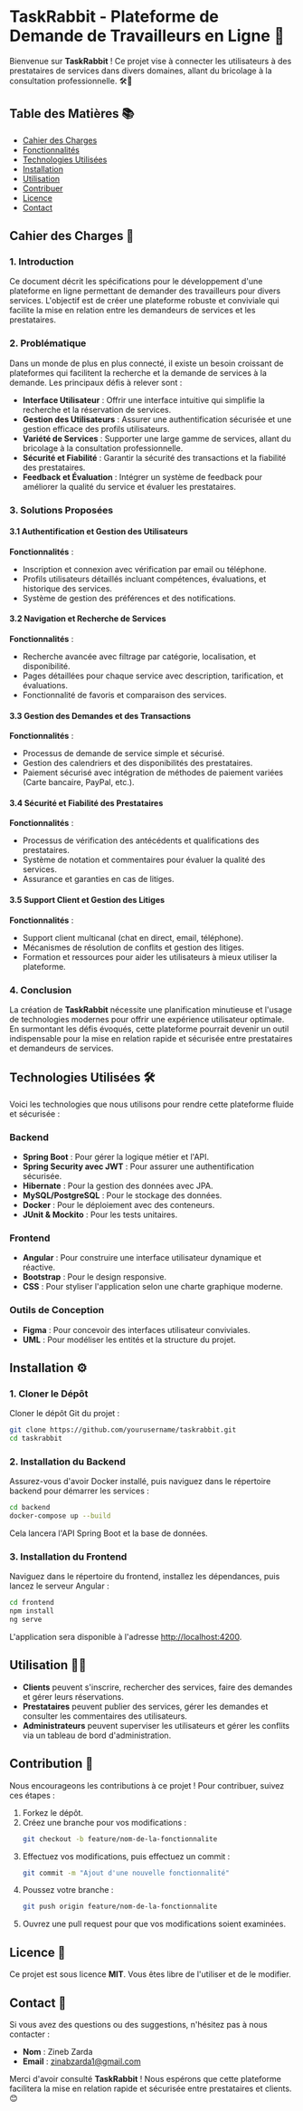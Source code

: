 # TaskRabbit - Plateforme de Demande de Travailleurs en Ligne 🚀

Bienvenue sur **TaskRabbit** ! Ce projet vise à connecter les utilisateurs à des prestataires de services dans divers domaines, allant du bricolage à la consultation professionnelle. 🛠️💼

## Table des Matières 📚
- [Cahier des Charges](#cahier-des-charges)
- [Fonctionnalités](#fonctionnalités)
- [Technologies Utilisées](#technologies-utilisées)
- [Installation](#installation)
- [Utilisation](#utilisation)
- [Contribuer](#contribuer)
- [Licence](#licence)
- [Contact](#contact)

## Cahier des Charges 📄

### 1. Introduction
Ce document décrit les spécifications pour le développement d'une plateforme en ligne permettant de demander des travailleurs pour divers services. L'objectif est de créer une plateforme robuste et conviviale qui facilite la mise en relation entre les demandeurs de services et les prestataires.

### 2. Problématique
Dans un monde de plus en plus connecté, il existe un besoin croissant de plateformes qui facilitent la recherche et la demande de services à la demande. Les principaux défis à relever sont :
- **Interface Utilisateur** : Offrir une interface intuitive qui simplifie la recherche et la réservation de services.
- **Gestion des Utilisateurs** : Assurer une authentification sécurisée et une gestion efficace des profils utilisateurs.
- **Variété de Services** : Supporter une large gamme de services, allant du bricolage à la consultation professionnelle.
- **Sécurité et Fiabilité** : Garantir la sécurité des transactions et la fiabilité des prestataires.
- **Feedback et Évaluation** : Intégrer un système de feedback pour améliorer la qualité du service et évaluer les prestataires.

### 3. Solutions Proposées

#### 3.1 Authentification et Gestion des Utilisateurs
**Fonctionnalités** :
- Inscription et connexion avec vérification par email ou téléphone.
- Profils utilisateurs détaillés incluant compétences, évaluations, et historique des services.
- Système de gestion des préférences et des notifications.

#### 3.2 Navigation et Recherche de Services
**Fonctionnalités** :
- Recherche avancée avec filtrage par catégorie, localisation, et disponibilité.
- Pages détaillées pour chaque service avec description, tarification, et évaluations.
- Fonctionnalité de favoris et comparaison des services.

#### 3.3 Gestion des Demandes et des Transactions
**Fonctionnalités** :
- Processus de demande de service simple et sécurisé.
- Gestion des calendriers et des disponibilités des prestataires.
- Paiement sécurisé avec intégration de méthodes de paiement variées (Carte bancaire, PayPal, etc.).

#### 3.4 Sécurité et Fiabilité des Prestataires
**Fonctionnalités** :
- Processus de vérification des antécédents et qualifications des prestataires.
- Système de notation et commentaires pour évaluer la qualité des services.
- Assurance et garanties en cas de litiges.

#### 3.5 Support Client et Gestion des Litiges
**Fonctionnalités** :
- Support client multicanal (chat en direct, email, téléphone).
- Mécanismes de résolution de conflits et gestion des litiges.
- Formation et ressources pour aider les utilisateurs à mieux utiliser la plateforme.

### 4. Conclusion
La création de **TaskRabbit** nécessite une planification minutieuse et l'usage de technologies modernes pour offrir une expérience utilisateur optimale. En surmontant les défis évoqués, cette plateforme pourrait devenir un outil indispensable pour la mise en relation rapide et sécurisée entre prestataires et demandeurs de services.

## Technologies Utilisées 🛠️

Voici les technologies que nous utilisons pour rendre cette plateforme fluide et sécurisée :

### Backend
- **Spring Boot** : Pour gérer la logique métier et l'API.
- **Spring Security avec JWT** : Pour assurer une authentification sécurisée.
- **Hibernate** : Pour la gestion des données avec JPA.
- **MySQL/PostgreSQL** : Pour le stockage des données.
- **Docker** : Pour le déploiement avec des conteneurs.
- **JUnit & Mockito** : Pour les tests unitaires.

### Frontend
- **Angular** : Pour construire une interface utilisateur dynamique et réactive.
- **Bootstrap** : Pour le design responsive.
- **CSS** : Pour styliser l'application selon une charte graphique moderne.

### Outils de Conception
- **Figma** : Pour concevoir des interfaces utilisateur conviviales.
- **UML** : Pour modéliser les entités et la structure du projet.

## Installation ⚙️

### 1. Cloner le Dépôt
Cloner le dépôt Git du projet :

```bash
git clone https://github.com/yourusername/taskrabbit.git
cd taskrabbit
```

### 2. Installation du Backend
Assurez-vous d'avoir Docker installé, puis naviguez dans le répertoire backend pour démarrer les services :

```bash
cd backend
docker-compose up --build
```

Cela lancera l'API Spring Boot et la base de données.

### 3. Installation du Frontend
Naviguez dans le répertoire du frontend, installez les dépendances, puis lancez le serveur Angular :

```bash
cd frontend
npm install
ng serve
```

L'application sera disponible à l'adresse [http://localhost:4200](http://localhost:4200).

## Utilisation 🧑‍🏫

- **Clients** peuvent s'inscrire, rechercher des services, faire des demandes et gérer leurs réservations.
- **Prestataires** peuvent publier des services, gérer les demandes et consulter les commentaires des utilisateurs.
- **Administrateurs** peuvent superviser les utilisateurs et gérer les conflits via un tableau de bord d'administration.

## Contribution 🤝

Nous encourageons les contributions à ce projet ! Pour contribuer, suivez ces étapes :
1. Forkez le dépôt.
2. Créez une branche pour vos modifications :
   ```bash
   git checkout -b feature/nom-de-la-fonctionnalite
   ```
3. Effectuez vos modifications, puis effectuez un commit :
   ```bash
   git commit -m "Ajout d'une nouvelle fonctionnalité"
   ```
4. Poussez votre branche :
   ```bash
   git push origin feature/nom-de-la-fonctionnalite
   ```
5. Ouvrez une pull request pour que vos modifications soient examinées.

## Licence 📜

Ce projet est sous licence **MIT**. Vous êtes libre de l'utiliser et de le modifier.

## Contact 📧

Si vous avez des questions ou des suggestions, n'hésitez pas à nous contacter :

- **Nom** : Zineb Zarda
- **Email** : [zinabzarda1@gmail.com](mailto:zinab.zarda@gmail.com)

Merci d'avoir consulté **TaskRabbit** ! Nous espérons que cette plateforme facilitera la mise en relation rapide et sécurisée entre prestataires et clients. 😊
